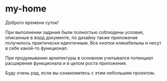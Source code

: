 # my-home
Доброго времени суток!

При выполнении задания были полностью соблюдены условия, описанные в ворд документе, по дизайну также приложение получилось практически идентичным.
Все кнопки кликабельны и несут в себе какой-то функционал.

При продумывании архитектуры в основном учитывался потенциал расширения функционала и в целом роста приложения.

Буду очень рад, если вы ознакомитесь с этим небольшим проектом.
